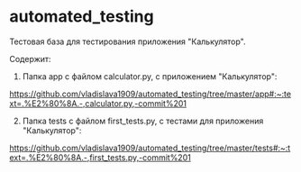 # automated_testing
Тестовая база для тестирования приложения "Калькулятор".

Содержит:

1) Папка app с файлом calculator.py, с приложением "Калькулятор":

https://github.com/vladislava1909/automated_testing/tree/master/app#:~:text=.%E2%80%8A.-,calculator.py,-commit%201

2) Папка tests с файлом first_tests.py, с тестами для приложения "Калькулятор":

https://github.com/vladislava1909/automated_testing/tree/master/tests#:~:text=.%E2%80%8A.-,first_tests.py,-commit%201
